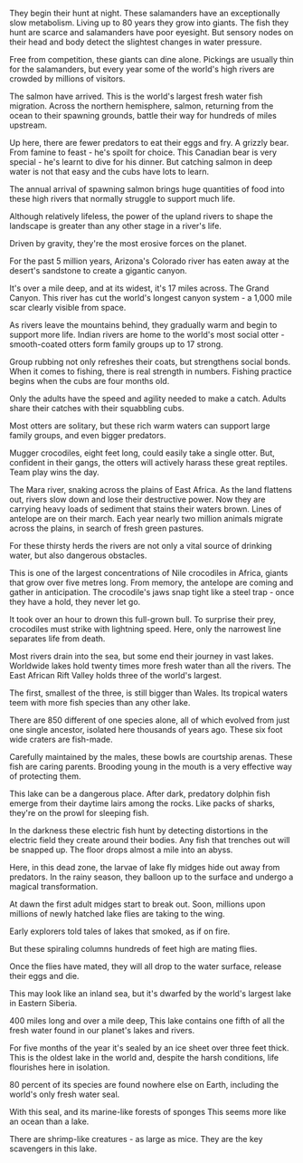 They begin their hunt at night.
These salamanders have an exceptionally slow metabolism.
Living up to 80 years they grow into giants.
The fish they hunt are scarce and salamanders have poor eyesight.
But sensory nodes on their head and body detect the slightest changes in water pressure.

Free from competition,
these giants can dine alone.
Pickings are usually thin for the salamanders,
but every year some of the world's high rivers are crowded by millions of visitors.

The salmon have arrived.
This is the world's largest fresh water fish migration.
Across the northern hemisphere,
salmon,
returning from the ocean to their spawning grounds,
battle their way for hundreds of miles upstream.

Up here,
there are fewer predators to eat their eggs and fry.
A grizzly bear.
From famine to feast -
he's spoilt for choice.
This Canadian bear is very special -
he's learnt to dive for his dinner.
But catching salmon in deep water is not that easy and the cubs have lots to learn.

The annual arrival of spawning salmon
brings huge quantities of food into these high rivers
that normally struggle to support much life.

Although relatively lifeless,
the power of the upland rivers to shape the landscape
is greater than any other stage in a river's life.

Driven by gravity,
they're the most erosive forces on the planet.

For the past 5 million years,
Arizona's Colorado river has eaten away at the desert's sandstone to create a gigantic canyon.

It's over a mile deep,
and at its widest,
it's 17 miles across.
The Grand Canyon.
This river has cut the world's longest canyon system -
a 1,000 mile scar clearly visible from space.

As rivers leave the mountains behind,
they gradually warm and begin to support more life.
Indian rivers are home to the world's most social otter -
smooth-coated otters form family groups up to 17 strong.

Group rubbing not only refreshes their coats,
but strengthens social bonds.
When it comes to fishing,
there is real strength in numbers.
Fishing practice begins when the cubs are four months old.

Only the adults have the speed and agility needed to make a catch.
Adults share their catches with their squabbling cubs.

Most otters are solitary,
but these rich warm waters can support large family groups,
and even bigger predators.

Mugger crocodiles,
eight feet long,
could easily take a single otter.
But,
confident in their gangs,
the otters will actively harass these great reptiles.
Team play wins the day.

The Mara river,
snaking across the plains of East Africa.
As the land flattens out,
rivers slow down and lose their destructive power.
Now they are carrying heavy loads of sediment that stains their waters brown.
Lines of antelope are on their march.
Each year nearly two million animals migrate across the plains,
in search of fresh green pastures.

For these thirsty herds
the rivers are not only a vital source of drinking water,
but also dangerous obstacles.

This is one of the largest concentrations of Nile crocodiles in Africa,
giants that grow over five metres long.
From memory,
the antelope are coming
and gather in anticipation.
The crocodile's jaws snap tight like a steel trap -
once they have a hold,
they never let go.

It took over an hour to drown this full-grown bull.
To surprise their prey,
crocodiles must strike with lightning speed.
Here,
only the narrowest line separates life from death.

Most rivers drain into the sea,
but some end their journey in vast lakes.
Worldwide lakes hold twenty times more fresh water than all the rivers.
The East African Rift Valley holds three of the world's largest.

The first,
smallest of the three,
is still bigger than Wales.
Its tropical waters teem
with more fish species
than any other lake.

There are 850 different of one species alone,
all of which evolved from just one single ancestor,
isolated here thousands of years ago.
These six foot wide craters are fish-made.

Carefully maintained by the males,
these bowls are courtship arenas.
These fish are caring parents.
Brooding young in the mouth is a very effective way of protecting them.

This lake can be a dangerous place.
After dark,
predatory dolphin fish emerge from their daytime lairs among the rocks.
Like packs of sharks,
they're on the prowl for sleeping fish.

In the darkness these electric fish hunt
by detecting distortions in the electric field they create around their bodies.
Any fish that trenches out will be snapped up.
The floor drops almost a mile into an abyss.

Here,
in this dead zone,
the larvae of lake fly midges
hide out away from predators.
In the rainy season,
they balloon up to the surface
and undergo a magical transformation.

At dawn the first adult midges
start to break out.
Soon,
millions upon millions of newly hatched lake flies are taking to the wing.

Early explorers told tales of lakes that smoked, as if on fire.

But these spiraling columns hundreds of feet high are mating flies.

Once the flies have mated,
they will all drop to the water surface,
release their eggs and die.

This may look like an inland sea,
but it's dwarfed by the world's largest lake in Eastern Siberia.

400 miles long and over a mile deep,
This lake contains one fifth of all the fresh water
found in our planet's lakes and rivers.

For five months of the year it's sealed by an ice sheet over three feet thick.
This is the oldest lake in the world and,
despite the harsh conditions,
life flourishes here in isolation.

80 percent of its species are found nowhere else on Earth,
including the world's only fresh water seal.

With this seal,
and its marine-like forests of sponges
This seems more like
an ocean than a lake.

There are shrimp-like creatures -
as large as mice.
They are the key scavengers in this lake.
